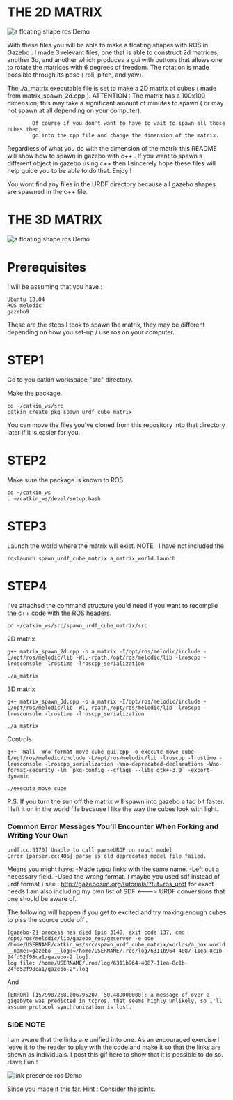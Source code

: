 

# THE 2D MATRIX

![a floating shape ros Demo](https://raw.githubusercontent.com/1hada/spawn_urdf_cube_matrix/master/cube_matrix_100x100.gif)


With these files you will be able to make a floating shapes with ROS in Gazebo .
I made 3 relevant files, one that is able to construct 2d matrices, another 3d,  and another which 
produces a gui with buttons that allows one to rotate the matrices with 6 degrees of freedom.
The rotation is made possible through its pose ( roll, pitch, and yaw).

The ./a_matrix executable file is set to make a 2D matrix of cubes ( made from matrix_spawn_2d.cpp ).
ATTENTION : 
            The matrix has a 100x100 dimension, this may take a significant amount of minutes
            to spawn ( or may not spawn at all depending on your computer).

            Of course if you don't want to have to wait to spawn all those cubes then, 
            go into the cpp file and change the dimension of the matrix.

Regardless of what you do with the dimension of the matrix this README will show
how to spawn in gazebo with c++ . If you want to spawn a different object in gazebo using c++ 
then I sincerely hope these files will help guide you to be able to do that. Enjoy !


You wont find any files in the URDF directory because all gazebo shapes are spawned in the c++ file.

# THE 3D MATRIX

![a floating shape ros Demo](https://raw.githubusercontent.com/1hada/spawn_urdf_cube_matrix/master/cube_matrix_8x8x8.gif)




# Prerequisites

I will be assuming that you have :

	Ubuntu 18.04 
	ROS melodic
	gazebo9

These are the steps I took to spawn the matrix,
they may be different depending on how you
set-up / use ros on your computer.

# STEP1
Go to you catkin workspace "src" directory.

Make the package.

```
cd ~/catkin_ws/src
catkin_create_pkg spawn_urdf_cube_matrix
```
You can move the files you've cloned from this repository into that directory later if it is easier for you.

# STEP2
Make sure the package is known to ROS.
```
cd ~/catkin_ws
. ~/catkin_ws/devel/setup.bash
```
# STEP3
Launch the world where the matrix will exist. 
NOTE : I have not included the 
```
roslaunch spawn_urdf_cube_matrix a_matrix_world.launch
```

# STEP4 
I've attached the command structure you'd need if you want to recompile the c++ code with the ROS headers.

```
cd ~/catkin_ws/src/spawn_urdf_cube_matrix/src
```
2D matrix
```
g++ matrix_spawn_2d.cpp -o a_matrix -I/opt/ros/melodic/include -L/opt/ros/melodic/lib -Wl,-rpath,/opt/ros/melodic/lib -lroscpp -lrosconsole -lrostime -lroscpp_serialization

./a_matrix
```
3D matrix
```
g++ matrix_spawn_3d.cpp -o a_matrix -I/opt/ros/melodic/include -L/opt/ros/melodic/lib -Wl,-rpath,/opt/ros/melodic/lib -lroscpp -lrosconsole -lrostime -lroscpp_serialization

./a_matrix
```
Controls
```
g++ -Wall -Wno-format move_cube_gui.cpp -o execute_move_cube -I/opt/ros/melodic/include -L/opt/ros/melodic/lib -lroscpp -lrostime -lrosconsole -lroscpp_serialization -Wno-deprecated-declarations -Wno-format-security -lm `pkg-config --cflags --libs gtk+-3.0` -export-dynamic

./execute_move_cube
```



P.S. 
If you turn the sun off the matrix will spawn into gazebo a tad bit faster. I left it on in the world file because I like the way the cubes look with light.




### Common Error Messages You'll Encounter When Forking and Writing Your Own 

```
urdf.cc:3170] Unable to call parseURDF on robot model
Error [parser.cc:406] parse as old deprecated model file failed.
```
Means you might have:
	-Made typo/ links with the same name.
	-Left out a necessary field.
	-Used the wrong format. ( maybe you used sdf instead of urdf format )
see  : http://gazebosim.org/tutorials/?tut=ros_urdf   for exact needs
I am also including my own list of SDF <---> URDF conversions that one should be aware of. 


The following will happen if you get to excited and try making enough cubes to piss the source code off .

```
[gazebo-2] process has died [pid 3148, exit code 137, cmd /opt/ros/melodic/lib/gazebo_ros/gzserver -e ode /home/USERNAME/catkin_ws/src/spawn_urdf_cube_matrix/worlds/a_box.world __name:=gazebo __log:=/home/USERNAME/.ros/log/6311b964-4087-11ea-8c1b-24fd52f98ca1/gazebo-2.log].
log file: /home/USERNAME/.ros/log/6311b964-4087-11ea-8c1b-24fd52f98ca1/gazebo-2*.log
```
And 
```
[ERROR] [1579987268.006795207, 50.489000000]: a message of over a gigabyte was predicted in tcpros. that seems highly unlikely, so I'll assume protocol synchronization is lost.
``` 


### SIDE NOTE

I am aware that the links are unified into one. As an encouraged exercise I leave it to the reader to 
play with the code and make it so that the links are shown as individuals.
I post this gif here to show that it is possible to do so. 
Have Fun !

![link presence ros Demo](https://raw.githubusercontent.com/1hada/spawn_urdf_cube_matrix/master/link_individuality_note.gif)








Since you made it this far.
Hint : Consider the joints.






